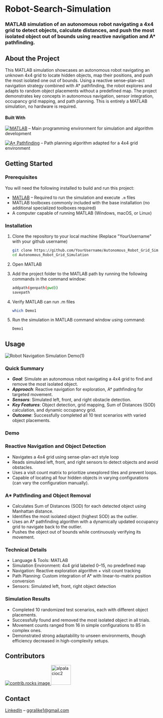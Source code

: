 # Robot-Search-Simulation
### MATLAB simulation of an autonomous robot navigating a 4x4 grid to detect objects, calculate distances, and push the most isolated object out of bounds using reactive navigation and A* pathfinding.

## About the Project

This MATLAB simulation showcases an autonomous robot navigating an unknown 4x4 grid to locate hidden objects, map their positions, and push the most isolated one out of bounds. Using a reactive sense–plan–act navigation strategy combined with A* pathfinding, the robot explores and adapts to random object placements without a predefined map. The project demonstrates key concepts in autonomous navigation, sensor integration, occupancy grid mapping, and path planning. This is entirely a MATLAB simulation, no hardware is required.




#### Built With  

[![MATLAB](https://img.shields.io/badge/MATLAB-orange?logo=mathworks)](https://www.mathworks.com/products/matlab.html) – Main programming environment for simulation and algorithm development  

[![A* Pathfinding](https://img.shields.io/badge/A*-Pathfinding-blue)](https://en.wikipedia.org/wiki/A*_search_algorithm) – Path planning algorithm adapted for a 4x4 grid environment  


## Getting Started

### Prerequisites
 
You will need the following installed to build and run this project:  

- [MATLAB](https://www.mathworks.com/products/matlab.html) – Required to run the simulation and execute `.m` files  
- MATLAB toolboxes commonly included with the base installation (no additional specialized toolboxes required)  
- A computer capable of running MATLAB (Windows, macOS, or Linux)  


### Installation
  1. Clone the repository to your local machine (Replace "YourUsername" with your github username)
     ```sh
     git clone https://github.com/YourUsername/Autonomous_Robot_Grid_Simulation.git
     cd Autonomous_Robot_Grid_Simulation
     ```
  2. Open MATLAB
     
  3. Add the project folder to the MATLAB path by running the following commands in the command window:
     ```sh
     addpath(genpath(pwd))
     savepath
     ```
     
  4. Verify MATLAB can run .m files
     ```sh
     which Demo1
     ```
  5. Run the simulation in MATLAB command window using command:
     ```sh
     Demo1
     ```
## Usage
![Robot Navigation Simulation Demo(1)](https://github.com/user-attachments/assets/dcff738e-cda8-4404-9219-45827e16635d)



### Quick Summary
- ***Goal***: Simulate an autonomous robot navigating a 4x4 grid to find and remove the most isolated object.
- ***Approach***: Reactive navigation for exploration, A* pathfinding for targeted movement.
- ***Sensors***: Simulated left, front, and right obstacle detection.
- ***Key Features***: Object detection, grid mapping, Sum of Distances (SOD) calculation, and dynamic occupancy grid.
- ***Outcome***: Successfully completed all 10 test scenarios with varied object placements.

### Demo

### Reactive Navigation and Object Detection
- Navigates a 4x4 grid using sense-plan-act style loop
- Reads simulated left, front, and right sensors to detect objects and avoid obstacles.
- Uses a visit count matrix to prioritize unexplored tiles and prevent loops.
- Capable of locating all four hidden objects in varying configurations (can vary the configuration manually).

### A* Pathfinding and Object Removal
- Calculates Sum of Distances (SOD) for each detected object using Manhattan distance.
- Identifies the most isolated object (highest SOD) as the outlier.
- Uses an A* pathfinding algorithm with a dynamically updated occupancy grid to navigate back to the outlier.
- Pushes the object out of bounds while continuously verifying its movement.

### Technical Details
- Language & Tools: MATLAB
- Simulation Environment: 4x4 grid labeled 0–15, no predefined map
- Navigation: Reactive exploration algorithm + visit count tracking
- Path Planning: Custom integration of A* with linear-to-matrix position conversion
- Sensors: Simulated left, front, right object detection

### Simulation Results
- Completed 10 randomized test scenarios, each with different object placements.
- Successfully found and removed the most isolated object in all trials.
- Movement counts ranged from 16 in simple configurations to 85 in complex ones.
- Demonstrated strong adaptability to unseen environments, though efficiency decreased in high-complexity setups.

## Contributors
<a href="https://github.com/Garrison-Gralike/Autonomous-Robot-Line-Tracking/graphs/contributors">
  <img src="https://contrib.rocks/image?repo=Garrison-Gralike/Autonomous-Robot-Line-Tracking" alt="contrib.rocks image" />
</a>

<a href="https://github.com/alpalacioc2">
  <img src="https://images.weserv.nl/?url=avatars.githubusercontent.com/u/172043853?v=4&w=100&h=100&fit=cover&mask=circle" width="65" alt="alpalacioc2"/>
</a>

## Contact
 [LinkedIn](https://www.linkedin.com/in/<garrison-gralike-56164b253>) – <ggralike1@gmail.com>
